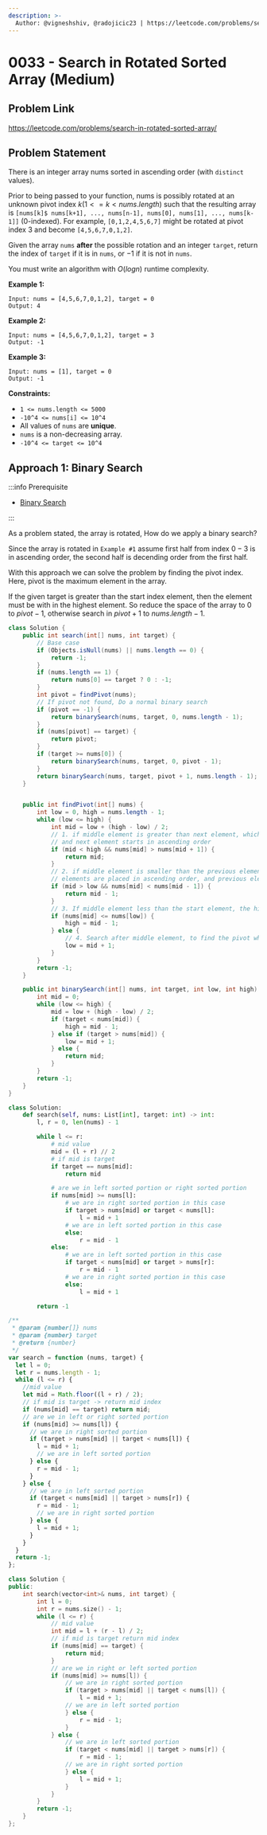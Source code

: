 ```yaml
---
description: >-
  Author: @vigneshshiv, @radojicic23 | https://leetcode.com/problems/search-in-rotated-sorted-array/
---
```


# 0033 - Search in Rotated Sorted Array (Medium)

## Problem Link

https://leetcode.com/problems/search-in-rotated-sorted-array/

## Problem Statement

There is an integer array nums sorted in ascending order (with `distinct` values).

Prior to being passed to your function, nums is possibly rotated at an unknown pivot index $k (1 <= k < nums.length)$ such that the resulting array is `[nums[k]$ nums[k+1], ..., nums[n-1], nums[0], nums[1], ..., nums[k-1]]` (0-indexed). For example, `[0,1,2,4,5,6,7]` might be rotated at pivot index $3$ and become `[4,5,6,7,0,1,2]`.

Given the array `nums` **after** the possible rotation and an integer `target`, return the index of `target` if it is in `nums`, or $-1$ if it is not in `nums`.

You must write an algorithm with $O(log n)$ runtime complexity.

**Example 1:**

```
Input: nums = [4,5,6,7,0,1,2], target = 0
Output: 4
```

**Example 2:**

```
Input: nums = [4,5,6,7,0,1,2], target = 3
Output: -1
```

**Example 3:**

```
Input: nums = [1], target = 0
Output: -1
```

**Constraints:**

- `1 <= nums.length <= 5000`
- `-10^4 <= nums[i] <= 10^4`
- All values of `nums` are **unique**.
- `nums` is a non-decreasing array.
- `-10^4 <= target <= 10^4`

## Approach 1: Binary Search

:::info Prerequisite

- [Binary Search](../../tutorials/basic-topics/binary-search)

:::

As a problem stated, the array is rotated, How do we apply a binary search?

Since the array is rotated in `Example #1` assume first half from index $0-3$ is in ascending order, the second half is decending order from the first half.

With this approach we can solve the problem by finding the pivot index. Here, pivot is the maximum element in the array.

If the given target is greater than the start index element, then the element must be with in the highest element. So reduce the space of the array to $0$ to $pivot-1$, otherwise search in $pivot+1$ to $nums.length - 1$.

<Tabs>
<TabItem value="java" label="Java">
<SolutionAuthor name="@vigneshshiv"/>

```java
class Solution {
    public int search(int[] nums, int target) {
        // Base case
        if (Objects.isNull(nums) || nums.length == 0) {
            return -1;
        }
        if (nums.length == 1) {
            return nums[0] == target ? 0 : -1;
        }
        int pivot = findPivot(nums);
        // If pivot not found, Do a normal binary search
        if (pivot == -1) {
            return binarySearch(nums, target, 0, nums.length - 1);
        }
        if (nums[pivot] == target) {
            return pivot;
        }
        if (target >= nums[0]) {
            return binarySearch(nums, target, 0, pivot - 1);
        }
        return binarySearch(nums, target, pivot + 1, nums.length - 1);
    }


    public int findPivot(int[] nums) {
        int low = 0, high = nums.length - 1;
        while (low <= high) {
            int mid = low + (high - low) / 2;
            // 1. if middle element is greater than next element, which means middle element is the highest,
            // and next element starts in ascending order
            if (mid < high && nums[mid] > nums[mid + 1]) {
                return mid;
            }
            // 2. if middle element is smaller than the previous element, which means from middle element,
            // elements are placed in ascending order, and previous element is the highest
            if (mid > low && nums[mid] < nums[mid - 1]) {
                return mid - 1;
            }
            // 3. If middle element less than the start element, the highest element or arrays are the left side
            if (nums[mid] <= nums[low]) {
                high = mid - 1;
            } else {
                // 4. Search after middle element, to find the pivot which is the highest element
                low = mid + 1;
            }
        }
        return -1;
    }

    public int binarySearch(int[] nums, int target, int low, int high) {
        int mid = 0;
        while (low <= high) {
            mid = low + (high - low) / 2;
            if (target < nums[mid]) {
                high = mid - 1;
            } else if (target > nums[mid]) {
                low = mid + 1;
            } else {
                return mid;
            }
        }
        return -1;
    }
}
```

</TabItem>

<TabItem value="python" label="Python">
<SolutionAuthor name="@radojicic23"/>

```python
class Solution:
    def search(self, nums: List[int], target: int) -> int:
        l, r = 0, len(nums) - 1

        while l <= r:
            # mid value
            mid = (l + r) // 2
            # if mid is target
            if target == nums[mid]:
                return mid

            # are we in left sorted portion or right sorted portion
            if nums[mid] >= nums[l]:
                # we are in right sorted portion in this case
                if target > nums[mid] or target < nums[l]:
                    l = mid + 1
                # we are in left sorted portion in this case
                else:
                    r = mid - 1
            else:
                # we are in left sorted portion in this case
                if target < nums[mid] or target > nums[r]:
                    r = mid - 1
                # we are in right sorted portion in this case
                else:
                    l = mid + 1

        return -1
```

</TabItem>

<TabItem value="js" label="JavaScript">
<SolutionAuthor name="@radojicic23"/>

```js
/**
 * @param {number[]} nums
 * @param {number} target
 * @return {number}
 */
var search = function (nums, target) {
  let l = 0;
  let r = nums.length - 1;
  while (l <= r) {
    //mid value
    let mid = Math.floor((l + r) / 2);
    // if mid is target -> return mid index
    if (nums[mid] == target) return mid;
    // are we in left or right sorted portion
    if (nums[mid] >= nums[l]) {
      // we are in right sorted portion
      if (target > nums[mid] || target < nums[l]) {
        l = mid + 1;
        // we are in left sorted portion
      } else {
        r = mid - 1;
      }
    } else {
      // we are in left sorted portion
      if (target < nums[mid] || target > nums[r]) {
        r = mid - 1;
        // we are in right sorted portion
      } else {
        l = mid + 1;
      }
    }
  }
  return -1;
};
```

</TabItem>

<TabItem value="cpp" label="C++">
<SolutionAuthor name="@radojicic23"/>

```cpp
class Solution {
public:
    int search(vector<int>& nums, int target) {
        int l = 0;
        int r = nums.size() - 1;
        while (l <= r) {
            // mid value
            int mid = l + (r - l) / 2;
            // if mid is target return mid index
            if (nums[mid] == target) {
                return mid;
            }
            // are we in right or left sorted portion
            if (nums[mid] >= nums[l]) {
                // we are in right sorted portion
                if (target > nums[mid] || target < nums[l]) {
                    l = mid + 1;
                // we are in left sorted portion
                } else {
                    r = mid - 1;
                }
            } else {
                // we are in left sorted portion
                if (target < nums[mid] || target > nums[r]) {
                    r = mid - 1;
                // we are in right sorted portion
                } else {
                    l = mid + 1;
                }
            }
        }
        return -1;
    }
};
```

</TabItem>
</Tabs>
